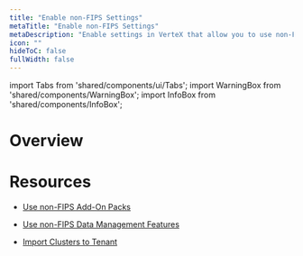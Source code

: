 ```yaml
---
title: "Enable non-FIPS Settings"
metaTitle: "Enable non-FIPS Settings"
metaDescription: "Enable settings in VerteX that allow you to use non-FIPS resources and perform non-FIPS compliant actions."
icon: ""
hideToC: false
fullWidth: false
---
```


import Tabs from 'shared/components/ui/Tabs';
import WarningBox from 'shared/components/WarningBox';
import InfoBox from 'shared/components/InfoBox';


# Overview








# Resources

- [Use non-FIPS Add-On Packs](/vertex/enable-non-fips-resources/use-non-fips-addon-packs)


- [Use non-FIPS Data Management Features](/vertex/enable-non-fips-resources/use-non-fips-data-mgmt-features)


- [Import Clusters to Tenant](/vertex/enable-non-fips-resources/import-clusters)

